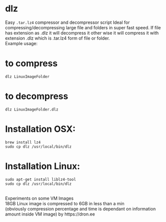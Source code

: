 # dlz
Easy ```.tar.lz4``` compressor and decompressor script
Ideal for compressing/decompressing large file and folders in super fast speed.
If file has extension as .dlz it will decompress it other wise it will compress it with extension .dlz
which is  .tar.lz4 form of file or folder.
<br />
Example usage:<br />

# to compress <br />
```dlz LinuxImageFolder``` <br />


# to decompress <br />
```dlz LinuxImageFolder.dlz```


# Installation OSX: <br />
```
brew install lz4
sudo cp dlz /usr/local/bin/dlz
```

# Installation Linux: <br />
```
sudo apt-get install liblz4-tool
sudo cp dlz /usr/local/bin/dlz
```

<br />
Experiments on some  VM Images <br />
18GB Linux image is compressed to 6GB in less than a min 
<br />
(obviously compression percentage and time is dependant on information amount inside VM image)
by https://dron.ee
